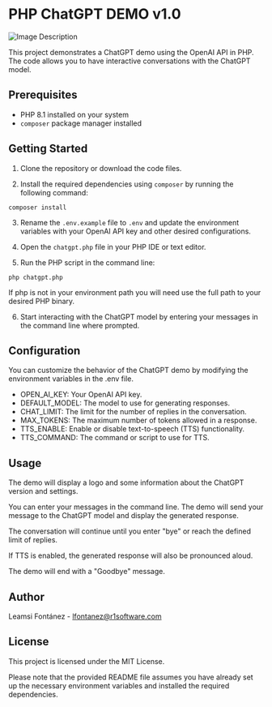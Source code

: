 # PHP ChatGPT DEMO v1.0 #

![Image Description](https://github.com/lfontanez/php-chatgpt/raw/main/path/to/screenshot.png)

This project demonstrates a ChatGPT demo using the OpenAI API in PHP. The code allows you to have interactive conversations with the ChatGPT model.

## Prerequisites

- PHP 8.1 installed on your system
- `composer` package manager installed

## Getting Started

1. Clone the repository or download the code files.

2. Install the required dependencies using `composer` by running the following command:

```
composer install
```
3. Rename the `.env.example` file to `.env` and update the environment variables with your OpenAI API key and other desired configurations.

4. Open the `chatgpt.php` file in your PHP IDE or text editor.

5. Run the PHP script in the command line:

```
php chatgpt.php
```
If php is not in your environment path you will need use the full path to your desired PHP binary.

6. Start interacting with the ChatGPT model by entering your messages in the command line where prompted.

## Configuration

You can customize the behavior of the ChatGPT demo by modifying the environment variables in the .env file.

  - OPEN_AI_KEY: Your OpenAI API key.
  - DEFAULT_MODEL: The model to use for generating responses.
  - CHAT_LIMIT: The limit for the number of replies in the conversation.
  - MAX_TOKENS: The maximum number of tokens allowed in a response.
  - TTS_ENABLE: Enable or disable text-to-speech (TTS) functionality.
  - TTS_COMMAND: The command or script to use for TTS.

## Usage

The demo will display a logo and some information about the ChatGPT version and settings.

You can enter your messages in the command line. The demo will send your message to the ChatGPT model and display the generated response.

The conversation will continue until you enter "bye" or reach the defined limit of replies.

If TTS is enabled, the generated response will also be pronounced aloud.

The demo will end with a "Goodbye" message.

## Author

Leamsi Fontánez - lfontanez@r1software.com

## License

This project is licensed under the MIT License.

Please note that the provided README file assumes you have already set up the necessary environment variables and installed the required dependencies.